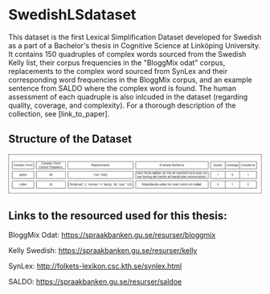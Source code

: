 # SwedishLSdataset
This dataset is the first Lexical Simplification Dataset developed for Swedish as a part of a Bachelor's thesis in Cognitive Science at Linköping University. It contains 150 quadruples of complex words sourced from the Swedish Kelly list, their corpus frequencies in the "BloggMix odat" corpus, replacements to the complex word sourced from SynLex and their corresponding word frequencies in the BloggMix corpus, and an example sentence from SALDO where the complex word is found. The human assessment of each quadruple is also inlcuded in the dataset (regarding quality, coverage, and complexity). For a thorough description of the collection, see [link_to_paper]. 

## Structure of the Dataset

![A picture showing the structure of the dataset](images/LSDataset_Structure.png?raw=true "Title")


## Links to the resourced used for this thesis:

BloggMix Odat: https://spraakbanken.gu.se/resurser/bloggmix

Kelly Swedish: https://spraakbanken.gu.se/resurser/kelly

SynLex: http://folkets-lexikon.csc.kth.se/synlex.html

SALDO:  https://spraakbanken.gu.se/resurser/saldoe 

